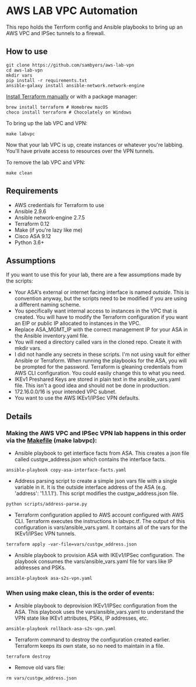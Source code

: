 # AWS LAB VPC Automation
This repo holds the Terrform config and Ansible playbooks to bring up an AWS VPC and IPSec tunnels to a firewall.

## How to use
```
git clone https://github.com/sambyers/aws-lab-vpn
cd aws-lab-vpn
mkdir vars
pip install -r requirements.txt
ansible-galaxy install ansible-network.network-engine
```
[Install Terraform manually](https://learn.hashicorp.com/terraform/getting-started/install) or with a package manager:
```
brew install terraform # Homebrew macOS
choco install terraform # Chocolately on Windows
```

To bring up the lab VPC and VPN:
```
make labvpc
```
Now that your lab VPC is up, create instances or whatever you're labbing. You'll have private access to resources over the VPN tunnels.

To remove the lab VPC and VPN:
```
make clean
```

## Requirements
- AWS credentials for Terraform to use
- Ansible 2.9.6
- Ansible network-engine 2.7.5
- Terraform 0.12
- Make (if you're lazy like me)
- Cisco ASA 9.12
- Python 3.6+

## Assumptions
If you want to use this for your lab, there are a few assumptions made by the scripts:
- Your ASA's external or internet facing interface is named _outside_. This is convention anyway, but the scripts need to be modified if you are using a different naming scheme.
- You specifically want internal access to instances in the VPC that is created. You will have to modify the Terraform configuration if you want an EIP or public IP allocated to instances in the VPC.
- Replace ASA_MGMT_IP with the correct management IP for your ASA in the Ansible inventory.yaml file.
- You will need a directory called vars in the cloned repo. Create it with mkdir vars.
- I did not handle any secrets in these scripts. I'm not using vault for either Ansible or Terraform. When running the playbooks for the ASA, you will be prompted for the password. Terraform is gleaning credentials from AWS CLI configuration. You could easily change this to what you need.
- IKEv1 Preshared Keys are stored in plain text in the ansible_vars.yaml file. This isn't a good idea and should not be done in production.
- 172.16.0.0/16 is your intended VPC subnet.
- You want to use the AWS IKEv1/IPSec VPN defaults.

## Details
### Making the AWS VPC and IPSec VPN lab happens in this order via the [Makefile](/Makefile) (make labvpc):

- Ansible playbook to get interface facts from ASA. This creates a json file called custgw_address.json which contains the interface facts.
```
ansible-playbook copy-asa-interface-facts.yaml
```
- Address parsing script to create a simple json vars file with a single variable in it. It is the outside interface address of the ASA (e.g. 'address': '1.1.1.1'). This script modifies the custgw_address.json file.
```
python scripts/address-parse.py
```
- Terraform configuration applied to AWS account configured with AWS CLI. Terraform executes the instructions in labvpc.tf. The output of this configuration is vars/ansible_vars.yaml. It contains all of the vars for the IKEv1/IPSec VPN tunnels.
```
terraform apply -var-file=vars/custgw_address.json
```
- Ansible playbook to provision ASA with IKEv1/IPSec configuration. The playbook consumes the vars/ansible_vars.yaml file for vars like IP addresses and PSKs.
```
ansible-playbook asa-s2s-vpn.yaml
```

### When using make clean, this is the order of events:
- Ansible playbook to deprovision IKEv1/IPSec configuration from the ASA. This playbook uses the vars/ansible_vars.yaml to understand the VPN state like IKEv1 attributes, PSKs, IP addresses, etc.
```
ansible-playbook rollback-asa-s2s-vpn.yaml
```
- Terraform command to destroy the configuration created earlier. Terraform keeps its own state, so no need to maintain in a file.
```
terraform destroy
```
- Remove old vars file:
```
rm vars/custgw_address.json
```